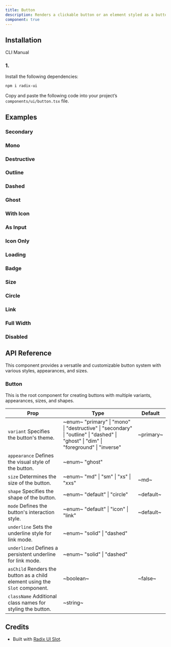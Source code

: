 ```yaml
---
title: Button
description: Renders a clickable button or an element styled as a button
component: true
---
```


## Installation

CLI
Manual

### 1.

Install the following dependencies:

```bash
npm i radix-ui
```

Copy and paste the following code into your project’s `components/ui/button.tsx` file.

## Examples

### Secondary

### Mono

### Destructive

### Outline

### Dashed

### Ghost

### With Icon

### As Input

### Icon Only

### Loading

### Badge

### Size

### Circle

### Link

### Full Width

### Disabled

## API Reference

This component provides a versatile and customizable button system with various styles, appearances, and sizes.

### Button

This is the root component for creating buttons with multiple variants, appearances, sizes, and shapes.

| **Prop**                                                                    | **Type**                                                                                                                             | **Default** |
| --------------------------------------------------------------------------- | ------------------------------------------------------------------------------------------------------------------------------------ | ----------- |
| `variant` Specifies the button's theme.                                     | ~enum~ "primary" \| "mono" \| "destructive" \| "secondary" \| "outline" \| "dashed" \| "ghost" \| "dim" \| "foreground" \| "inverse" | ~primary~   |
| `appearance` Defines the visual style of the button.                        | ~enum~ "ghost"                                                                                                                       |             |
| `size` Determines the size of the button.                                   | ~enum~ "md" \| "sm" \| "xs" \| "xxs"                                                                                                 | ~md~        |
| `shape` Specifies the shape of the button.                                  | ~enum~ "default" \| "circle"                                                                                                         | ~default~   |
| `mode` Defines the button's interaction style.                              | ~enum~ "default" \| "icon" \| "link"                                                                                                 | ~default~   |
| `underline` Sets the underline style for link mode.                         | ~enum~ "solid" \| "dashed"                                                                                                           |             |
| `underlined` Defines a persistent underline for link mode.                  | ~enum~ "solid" \| "dashed"                                                                                                           |             |
| `asChild` Renders the button as a child element using the `Slot` component. | ~boolean~                                                                                                                            | ~false~     |
| `className` Additional class names for styling the button.                  | ~string~                                                                                                                             |             |

## Credits

- Built with [Radix UI Slot](https://www.radix-ui.com/primitives/docs/utilities/slot).
